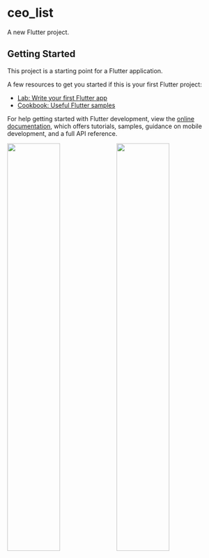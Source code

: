 # ceo_list

A new Flutter project.

## Getting Started

This project is a starting point for a Flutter application.

A few resources to get you started if this is your first Flutter project:

- [Lab: Write your first Flutter app](https://docs.flutter.dev/get-started/codelab)
- [Cookbook: Useful Flutter samples](https://docs.flutter.dev/cookbook)

For help getting started with Flutter development, view the
[online documentation](https://docs.flutter.dev/), which offers tutorials,
samples, guidance on mobile development, and a full API reference.

<p>
<img src="https://user-images.githubusercontent.com/113762162/216618334-f70c0941-30cf-4c03-84cf-2245196c2e58.png" width="49%">
<img src="https://user-images.githubusercontent.com/113762162/216618341-c61c7b16-bd4e-4aa1-a216-603d4d7795c4.png" width="49%">
</p>
